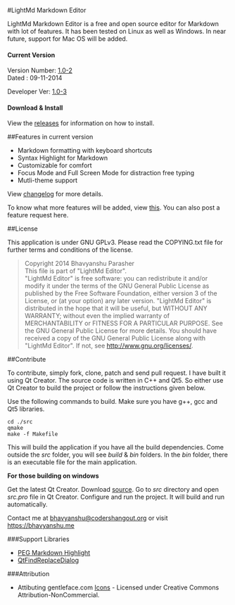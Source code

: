 #LightMd Markdown Editor

LightMd Markdown Editor is a free and open source editor for Markdown with lot of features. It has been tested on Linux as well as Windows. In near future, support for Mac OS will be added. 

#### Current Version 
Version Number: [1.0-2](https://github.com/bhavyanshu/LightMd_Editor/releases/tag/v1.0-2)   
Dated : 09-11-2014    
     
Developer Ver: [1.0-3](https://github.com/bhavyanshu/LightMd_Editor/archive/master.zip)    

#### Download & Install

View the [releases](https://github.com/bhavyanshu/LightMd_Editor/releases) for information on how to install.

##Features in current version

* Markdown formatting with keyboard shortcuts
* Syntax Highlight for Markdown
* Customizable for comfort
* Focus Mode and Full Screen Mode for distraction free typing
* Mutli-theme support

View [changelog](https://github.com/bhavyanshu/LightMd_Editor/blob/master/debian/changelog) for more details.

To know what more features will be added, view [this](https://github.com/bhavyanshu/LightMd_Editor/labels/enhancement). You can also post a feature request here.

##License

This application is under GNU GPLv3. Please read the COPYING.txt file for further terms and conditions of the license.

>Copyright 2014 Bhavyanshu Parasher  
 This file is part of "LightMd Editor".  
 "LightMd Editor" is free software: you can redistribute it and/or modify it
 under the terms of the GNU General Public License as published by the Free Software Foundation,
 either version 3 of the License, or (at your option) any later version.
 "LightMd Editor" is distributed in the hope that it will be useful,
 but WITHOUT ANY WARRANTY; without even the implied warranty of MERCHANTABILITY
 or FITNESS FOR A PARTICULAR PURPOSE. See the GNU General Public License for more details.
 You should have received a copy of the GNU General Public License along with "LightMd Editor".
 If not, see http://www.gnu.org/licenses/.

##Contribute

To contribute, simply fork, clone, patch and send pull request.
I have built it using Qt Creator. The source code is written in C++ and Qt5. So either use Qt Creator to build the project or follow the instructions given below.

Use the following commands to build. Make sure you have g++, gcc and Qt5 libraries. 

    cd ./src
    qmake
    make -f Makefile

This will build the application if you have all the build dependencies. Come outside the *src* folder, you will see *build* & *bin* folders. In the *bin* folder, there is an executable file for the main application.

**For those building on windows**  

Get the latest Qt Creator. Download [source](https://github.com/bhavyanshu/LightMd_Editor/archive/master.zip). Go to *src* directory and open *src.pro* file in Qt Creator. Configure and run the project. It will build and run automatically.

Contact me at bhavyanshu@codershangout.org or visit https://bhavyanshu.me

###Support Libraries

* [PEG Markdown Highlight](http://hasseg.org/peg-markdown-highlight/)
* [QtFindReplaceDialog](http://qtfindreplace.sourceforge.net/)


###Attribution

* Attibuting gentleface.com [Icons](http://www.gentleface.com/free_icon_set.html) - Licensed under Creative Commons Attribution-NonCommercial.
